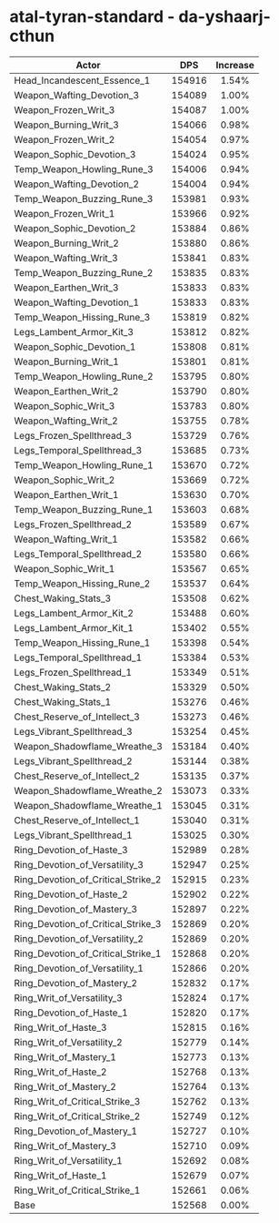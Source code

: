 # atal-tyran-standard - da-yshaarj-cthun
| Actor | DPS | Increase |
|---|:---:|:---:|
|Head_Incandescent_Essence_1|154916|1.54%|
|Weapon_Wafting_Devotion_3|154089|1.00%|
|Weapon_Frozen_Writ_3|154087|1.00%|
|Weapon_Burning_Writ_3|154066|0.98%|
|Weapon_Frozen_Writ_2|154054|0.97%|
|Weapon_Sophic_Devotion_3|154024|0.95%|
|Temp_Weapon_Howling_Rune_3|154006|0.94%|
|Weapon_Wafting_Devotion_2|154004|0.94%|
|Temp_Weapon_Buzzing_Rune_3|153981|0.93%|
|Weapon_Frozen_Writ_1|153966|0.92%|
|Weapon_Sophic_Devotion_2|153884|0.86%|
|Weapon_Burning_Writ_2|153880|0.86%|
|Weapon_Wafting_Writ_3|153841|0.83%|
|Temp_Weapon_Buzzing_Rune_2|153835|0.83%|
|Weapon_Earthen_Writ_3|153833|0.83%|
|Weapon_Wafting_Devotion_1|153833|0.83%|
|Temp_Weapon_Hissing_Rune_3|153819|0.82%|
|Legs_Lambent_Armor_Kit_3|153812|0.82%|
|Weapon_Sophic_Devotion_1|153808|0.81%|
|Weapon_Burning_Writ_1|153801|0.81%|
|Temp_Weapon_Howling_Rune_2|153795|0.80%|
|Weapon_Earthen_Writ_2|153790|0.80%|
|Weapon_Sophic_Writ_3|153783|0.80%|
|Weapon_Wafting_Writ_2|153755|0.78%|
|Legs_Frozen_Spellthread_3|153729|0.76%|
|Legs_Temporal_Spellthread_3|153685|0.73%|
|Temp_Weapon_Howling_Rune_1|153670|0.72%|
|Weapon_Sophic_Writ_2|153669|0.72%|
|Weapon_Earthen_Writ_1|153630|0.70%|
|Temp_Weapon_Buzzing_Rune_1|153603|0.68%|
|Legs_Frozen_Spellthread_2|153589|0.67%|
|Weapon_Wafting_Writ_1|153582|0.66%|
|Legs_Temporal_Spellthread_2|153580|0.66%|
|Weapon_Sophic_Writ_1|153567|0.65%|
|Temp_Weapon_Hissing_Rune_2|153537|0.64%|
|Chest_Waking_Stats_3|153508|0.62%|
|Legs_Lambent_Armor_Kit_2|153488|0.60%|
|Legs_Lambent_Armor_Kit_1|153402|0.55%|
|Temp_Weapon_Hissing_Rune_1|153398|0.54%|
|Legs_Temporal_Spellthread_1|153384|0.53%|
|Legs_Frozen_Spellthread_1|153349|0.51%|
|Chest_Waking_Stats_2|153329|0.50%|
|Chest_Waking_Stats_1|153276|0.46%|
|Chest_Reserve_of_Intellect_3|153273|0.46%|
|Legs_Vibrant_Spellthread_3|153254|0.45%|
|Weapon_Shadowflame_Wreathe_3|153184|0.40%|
|Legs_Vibrant_Spellthread_2|153144|0.38%|
|Chest_Reserve_of_Intellect_2|153135|0.37%|
|Weapon_Shadowflame_Wreathe_2|153073|0.33%|
|Weapon_Shadowflame_Wreathe_1|153045|0.31%|
|Chest_Reserve_of_Intellect_1|153040|0.31%|
|Legs_Vibrant_Spellthread_1|153025|0.30%|
|Ring_Devotion_of_Haste_3|152989|0.28%|
|Ring_Devotion_of_Versatility_3|152947|0.25%|
|Ring_Devotion_of_Critical_Strike_2|152915|0.23%|
|Ring_Devotion_of_Haste_2|152902|0.22%|
|Ring_Devotion_of_Mastery_3|152897|0.22%|
|Ring_Devotion_of_Critical_Strike_3|152869|0.20%|
|Ring_Devotion_of_Versatility_2|152869|0.20%|
|Ring_Devotion_of_Critical_Strike_1|152868|0.20%|
|Ring_Devotion_of_Versatility_1|152866|0.20%|
|Ring_Devotion_of_Mastery_2|152832|0.17%|
|Ring_Writ_of_Versatility_3|152824|0.17%|
|Ring_Devotion_of_Haste_1|152820|0.17%|
|Ring_Writ_of_Haste_3|152815|0.16%|
|Ring_Writ_of_Versatility_2|152779|0.14%|
|Ring_Writ_of_Mastery_1|152773|0.13%|
|Ring_Writ_of_Haste_2|152768|0.13%|
|Ring_Writ_of_Mastery_2|152764|0.13%|
|Ring_Writ_of_Critical_Strike_3|152762|0.13%|
|Ring_Writ_of_Critical_Strike_2|152749|0.12%|
|Ring_Devotion_of_Mastery_1|152727|0.10%|
|Ring_Writ_of_Mastery_3|152710|0.09%|
|Ring_Writ_of_Versatility_1|152692|0.08%|
|Ring_Writ_of_Haste_1|152679|0.07%|
|Ring_Writ_of_Critical_Strike_1|152661|0.06%|
|Base|152568|0.00%|
